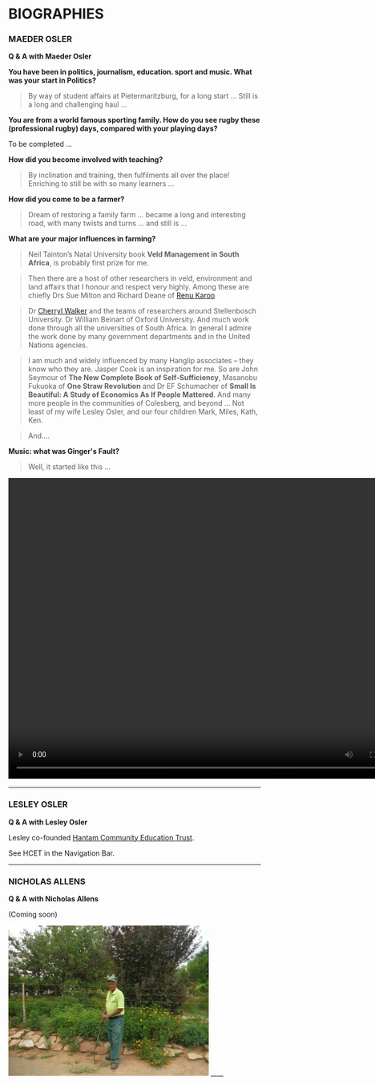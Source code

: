 # BIOGRAPHIES

### MAEDER OSLER

**Q & A with Maeder Osler**

**You have been in politics, journalism, education. sport and music. What was your start in Politics?**

>By way of student affairs at Pietermaritzburg, for a long start … Still is a long and challenging haul …

**You are from a world famous sporting family. How do you see rugby these (professional rugby) days, compared with your playing days?**

To be completed ...

**How did you become involved with teaching?**

>By inclination and training, then fulfilments all over the place! Enriching to still be with so many learners …

**How did you come to be a farmer?**

>Dream of restoring a family farm ... became a long and interesting road, with many twists and turns ... and still is ...

**What are your major influences in farming?**

>Neil Tainton’s Natal University book **Veld Management in South Africa**, is probably first prize for me. 

>Then there are a host of other researchers in veld, environment and land affairs that I honour and respect very highly. Among these are chiefly Drs Sue Milton and Richard Deane of [Renu Karoo](http://www.renu-karoo.co.za) 

>Dr [Cherryl Walker](https://cosmopolitankaroo.co.za/research-team/cherryl-walker/) and the teams of researchers around Stellenbosch University. Dr William Beinart of Oxford University. And much work done through all the universities of South Africa. In general I admire the work done by many government departments and in the United Nations agencies.

>I am much and widely influenced by many Hanglip associates – they know who they are. Jasper Cook is an inspiration for me. So are John Seymour of **The New Complete Book of Self-Sufficiency**, Masanobu Fukuoka of **One Straw Revolution** and Dr EF Schumacher of **Small Is Beautiful: A Study of Economics As If People Mattered**. And many more people in the communities of Colesberg, and beyond ... Not least of my wife Lesley Osler, and our four children Mark, Miles, Kath, Ken. 

>And….  

**Music: what was Ginger's Fault?**

>Well, it started like this ...

<video width="800" height="600" controls>
  <source src="/img/stoeprehearsal.mp4" type="video/mp4">
</video>

_____

### LESLEY OSLER

**Q & A with Lesley Osler**

Lesley co-founded [Hantam Community Education Trust](http://www.hantam-trust.org.za).

See HCET in the Navigation Bar. 
____

### NICHOLAS ALLENS

**Q & A with Nicholas Allens**

(Coming soon)

<img src="/img/NicholasAllens.jpg" alt="Drawing" style="width: 400px;"/>     
____




















